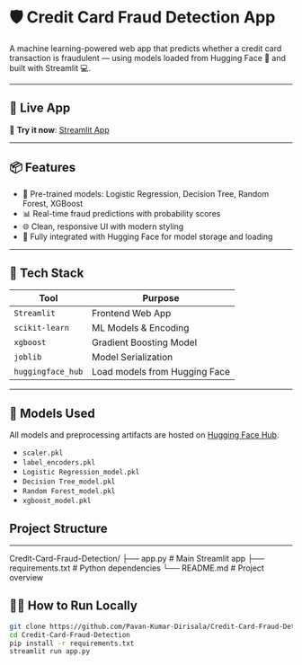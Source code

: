 # 🛡️ Credit Card Fraud Detection App

A machine learning-powered web app that predicts whether a credit card transaction is fraudulent — using models loaded from Hugging Face 🤖 and built with Streamlit 💻.

---

## 🚀 Live App

🔗 **Try it now**: [Streamlit App](https://credit-card-fraud-detection-by-pavan.streamlit.app)

---

## 📦 Features

- 🧠 Pre-trained models: Logistic Regression, Decision Tree, Random Forest, XGBoost
- 📊 Real-time fraud predictions with probability scores
- 🌐 Clean, responsive UI with modern styling
- 🔄 Fully integrated with Hugging Face for model storage and loading

---

## 🧰 Tech Stack

| Tool            | Purpose                    |
|-----------------|----------------------------|
| `Streamlit`     | Frontend Web App           |
| `scikit-learn`  | ML Models & Encoding       |
| `xgboost`       | Gradient Boosting Model    |
| `joblib`        | Model Serialization        |
| `huggingface_hub` | Load models from Hugging Face |

---

## 🧪 Models Used

All models and preprocessing artifacts are hosted on [Hugging Face Hub](https://huggingface.co/PavanKumarD/Credit_Card_Fraud_Models).

- `scaler.pkl`
- `label_encoders.pkl`
- `Logistic Regression_model.pkl`
- `Decision Tree_model.pkl`
- `Random Forest_model.pkl`
- `xgboost_model.pkl`
## Project Structure
---
Credit-Card-Fraud-Detection/
├── app.py                 # Main Streamlit app
├── requirements.txt       # Python dependencies
└── README.md              # Project overview

## 🧑‍💻 How to Run Locally

```bash
git clone https://github.com/Pavan-Kumar-Dirisala/Credit-Card-Fraud-Detection
cd Credit-Card-Fraud-Detection
pip install -r requirements.txt
streamlit run app.py
